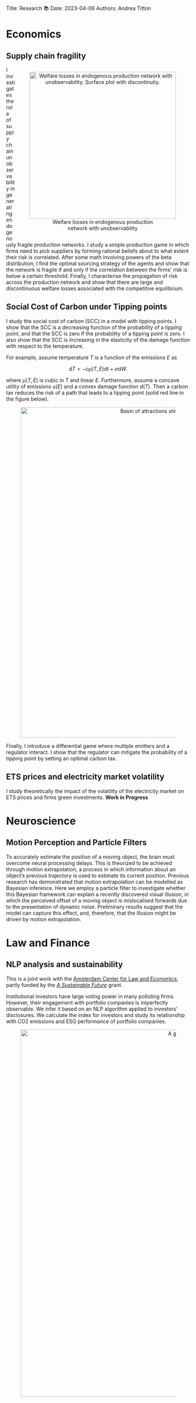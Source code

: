 Title: Research 📚
Date: 2023-04-06
Authors: Andrea Titton

# Economics

## Supply chain fragility

<figure style="float: right; text-align: center;">
    <img src="{static}/images/welfare_gain.png" alt="Welfare losses in endogenous production network with unobservability. Surface plot with discontinuity." width="400"/>
    <figcaption>Welfare losses in endogenous production<br> network with unobservability</figcaption>
</figure>

I investigates the role of supply chain unobservability in generating endogenously fragile production networks. I study a simple production game in which firms need to pick suppliers by forming rational beliefs about to what extent their risk is correlated. After some math involving powers of the beta distribution, I find the optimal sourcing strategy of the agents and show that the network is fragile if and only if the correlation between the firms' risk is below a certain threshold. 
Finally, I characterise the propagation of risk across the production network and show that there are large and discontinuous welfare losses associated with the competitive equilibrium. 

## Social Cost of Carbon under Tipping points

I study the social cost of carbon (SCC) in a model with tipping points. I show that the SCC is a decreasing function of the probability of a tipping point, and that the SCC is zero if the probability of a tipping point is zero. I also show that the SCC is increasing in the elasticity of the damage function with respect to the temperature.

For example, assume temperature $T$ is a function of the emissions $E$ as 

$$
\text{d}T = -c \mu(T, E) \text{d}t + \sigma \text{d}W.
$$

where $\mu(T, E)$ is cubic in $T$ and linear $E$. Furthermore, assume a concave utility of emissions $u(E)$ and a convex damage function $d(T)$. Then a carbon tax reduces the risk of a path that leads to a tipping point (solid red line in the figure below).

<figure style="text-align: center;">
    <img src="{static}/images/carbon-tax.png" alt="Basin of attractions shifts with and without a carbon tax." width="900"/>
</figure>

Finally, I introduce a differential game where multiple emitters and a regulator interact. I show that the regulator can mitigate the probability of a tipping point by setting an optimal carbon tax.



## ETS prices and electricity market volatility

I study theoretically the impact of the volatility of the electricity market on ETS prices and firms green investments. **Work in Progress**

# Neuroscience
## Motion Perception and Particle Filters

To accurately estimate the position of a moving object, the brain must overcome neural processing delays. This is theorized to be achieved through motion extrapolation, a process in which information about an object’s previous trajectory is used to estimate its current position. Previous research has demonstrated that motion extrapolation can be modelled as Bayesian inference. Here we employ a particle filter to investigate whether this Bayesian framework can explain a recently discovered visual illusion, in which the perceived offset of a moving object is mislocalised forwards due to the presentation of dynamic noise. Preliminary results suggest that the model can capture this effect, and, therefore, that the illusion might be driven by motion extrapolation.

# Law and Finance
## NLP analysis and sustainability 

This is a joint work with the [Amsterdam Center for Law and Economics](https://acle.uva.nl/), partly funded by the [*A Sustainable Future*](https://asf.uva.nl/) grant.

Institutional investors have large voting power in many polluting firms. However, their engagement with portfolio companies is imperfectly observable. We infer it based on an NLP algorithm applied to investors' disclosures. We calculate the index for investors and study its relationship with CO2 emissions and ESG performance of portfolio companies.

<figure style="text-align: center;">
    <img src="{static}/images/localisation.gif" alt="A gif of the twinkle goes illusion" width="1000"/>
</figure>